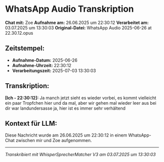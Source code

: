 # WhatsApp Audio Transkription

**Chat mit:** Zoe
**Aufnahme am:** 26.06.2025 um 22:30:12
**Verarbeitet am:** 03.07.2025 um 13:30:03
**Original-Datei:** WhatsApp Audio 2025-06-26 at 22.30.12.opus

## Zeitstempel:
- **Aufnahme-Datum:** 2025-06-26
- **Aufnahme-Uhrzeit:** 22:30:12
- **Verarbeitungszeit:** 2025-07-03 13:30:03

## Transkription:

**[Ich - 22:30:12]:** Ja manch jetzt sieht es wieder vorbei, es kommt vielleicht ein paar Tropfchen hier und
da mal, aber wir gehen mal wieder leer aus bei dir war landundersasse
ja, hier ist es immer sehr verhältend

## Kontext für LLM:
Diese Nachricht wurde am 26.06.2025 um 22:30:12 in einem WhatsApp-Chat zwischen mir und Zoe aufgenommen.

---
*Transkribiert mit WhisperSprecherMatcher V3 am 03.07.2025 um 13:30:03*
